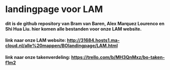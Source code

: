 # landingpage voor LAM

#### dit is de github repository van Bram van Baren, Alex Marquez Lourenco en Shi Hua Liu. hier komen alle bestanden voor onze LAM website.
#### link naar onze LAM website: http://31684.hosts1.ma-cloud.nl/alle%20mappen/BOlandingpage/LAM.html
#### link naar onze takenverdeling: https://trello.com/b/MH3QnMxz/bo-taken-f1m2
